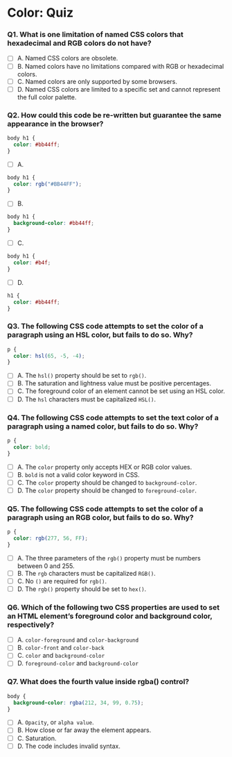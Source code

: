 # Color: Quiz

### Q1. What is one limitation of named CSS colors that hexadecimal and RGB colors do not have?

- [ ] A. Named CSS colors are obsolete.
- [ ] B. Named colors have no limitations compared with RGB or hexadecimal colors.
- [ ] C. Named colors are only supported by some browsers.
- [ ] D. Named CSS colors are limited to a specific set and cannot represent the full color palette.

### Q2. How could this code be re-written but guarantee the same appearance in the browser?

```css
body h1 {
  color: #bb44ff;
}
```

- [ ] A.

```css
body h1 {
  color: rgb("#BB44FF");
}
```

- [ ] B.

```css
body h1 {
  background-color: #bb44ff;
}
```

- [ ] C.

```css
body h1 {
  color: #b4f;
}
```

- [ ] D.

```css
h1 {
  color: #bb44ff;
}
```

### Q3. The following CSS code attempts to set the color of a paragraph using an HSL color, but fails to do so. Why?

```css
p {
  color: hsl(65, -5, -4);
}
```

- [ ] A. The `hsl()` property should be set to `rgb()`.
- [ ] B. The saturation and lightness value must be positive percentages.
- [ ] C. The foreground color of an element cannot be set using an HSL color.
- [ ] D. The `hsl` characters must be capitalized `HSL()`.

### Q4. The following CSS code attempts to set the text color of a paragraph using a named color, but fails to do so. Why?

```css
p {
  color: bold;
}
```

- [ ] A. The `color` property only accepts HEX or RGB color values.
- [ ] B. `bold` is not a valid color keyword in CSS.
- [ ] C. The `color` property should be changed to `background-color`.
- [ ] D. The `color` property should be changed to `foreground-color`.

### Q5. The following CSS code attempts to set the color of a paragraph using an RGB color, but fails to do so. Why?

```css
p {
  color: rgb(277, 56, FF);
}
```

- [ ] A. The three parameters of the `rgb()` property must be numbers between 0 and 255.
- [ ] B. The `rgb` characters must be capitalized `RGB()`.
- [ ] C. No `()` are required for `rgb()`.
- [ ] D. The `rgb()` property should be set to `hex()`.

### Q6. Which of the following two CSS properties are used to set an HTML element’s foreground color and background color, respectively?

- [ ] A. `color-foreground` and `color-background`
- [ ] B. `color-front` and `color-back`
- [ ] C. `color` and `background-color`
- [ ] D. `foreground-color` and `background-color`

### Q7. What does the fourth value inside rgba() control?

```css
body {
  background-color: rgba(212, 34, 99, 0.75);
}
```

- [ ] A. `Opacity`, or `alpha value`.
- [ ] B. How close or far away the element appears.
- [ ] C. Saturation.
- [ ] D. The code includes invalid syntax.

